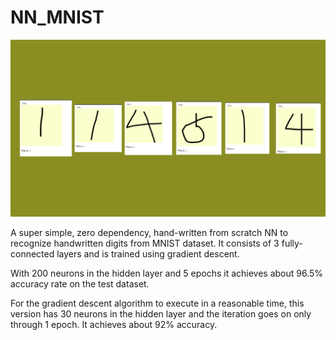 # NN_MNIST

![114514](doc/img/114514.png)

A super simple, zero dependency, hand-written from scratch NN to recognize handwritten digits from MNIST
 dataset. It consists of 3 fully-connected layers and is trained using gradient descent.
 
With 200 neurons in the hidden layer and 5 epochs it achieves about 96.5% accuracy rate on the test dataset.

For the gradient descent algorithm to execute in a reasonable time, this version has 30 neurons in the hidden layer and the iteration goes on only through 1 epoch. It achieves about 92% accuracy.